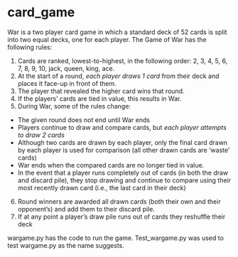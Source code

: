 # card_game
War is a two player card game in which a standard deck of 52 cards is split into two equal
decks, one for each player. The Game of War has the following rules:

1. Cards are ranked, lowest-to-highest, in the following order:
2, 3, 4, 5, 6, 7, 8, 9, 10, jack, queen, king, ace.
2. At the start of a round, *each player draws 1 card* from their deck and places it face-up in
front of them.
3. The player that revealed the higher card wins that round.
4. If the players’ cards are tied in value, this results in War.
5. During War, some of the rules change:
  * The given round does not end until War ends
  * Players continue to draw and compare cards, but *each player attempts to draw 2 cards*
  * Although two cards are drawn by each player, only the final card drawn by each
player is used for comparison (all other drawn cards are ‘waste’ cards)
  * War ends when the compared cards are no longer tied in value.
  * In the event that a player runs completely out of cards (in both the draw and
discard pile), they stop drawing and continue to compare using their most
recently drawn card (i.e., the last card in their deck)
6. Round winners are awarded all drawn cards (both their own and their opponent’s) and
add them to their discard pile.
7. If at any point a player’s draw pile runs out of cards they reshuffle their deck

wargame.py has the code to run the game.
Test_wargame.py was used to test wargame.py as the name suggests.
